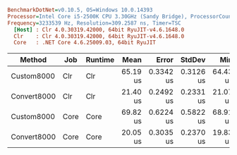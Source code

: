``` ini

BenchmarkDotNet=v0.10.5, OS=Windows 10.0.14393
Processor=Intel Core i5-2500K CPU 3.30GHz (Sandy Bridge), ProcessorCount=4
Frequency=3233539 Hz, Resolution=309.2587 ns, Timer=TSC
  [Host] : Clr 4.0.30319.42000, 64bit RyuJIT-v4.6.1648.0
  Clr    : Clr 4.0.30319.42000, 64bit RyuJIT-v4.6.1648.0
  Core   : .NET Core 4.6.25009.03, 64bit RyuJIT


```
 |      Method |  Job | Runtime |     Mean |     Error |    StdDev |      Min |      Max |   Median | Rank |   Gen 0 | Allocated |
 |------------ |----- |-------- |---------:|----------:|----------:|---------:|---------:|---------:|-----:|--------:|----------:|
 |  Custom8000 |  Clr |     Clr | 65.19 us | 0.3342 us | 0.3126 us | 64.43 us | 65.73 us | 65.22 us |    3 | 46.2484 | 146.09 kB |
 | Convert8000 |  Clr |     Clr | 21.40 us | 0.2492 us | 0.2331 us | 21.07 us | 21.80 us | 21.36 us |    2 | 25.1343 |  78.59 kB |
 |  Custom8000 | Core |    Core | 69.82 us | 0.6224 us | 0.5822 us | 68.91 us | 70.75 us | 69.88 us |    4 | 46.1833 | 145.78 kB |
 | Convert8000 | Core |    Core | 20.05 us | 0.3035 us | 0.2370 us | 19.83 us | 20.71 us | 19.98 us |    1 | 25.0936 |  78.47 kB |
